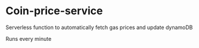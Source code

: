 # Coin-price-service

Serverless function to automatically fetch gas prices and update dynamoDB

Runs every minute
